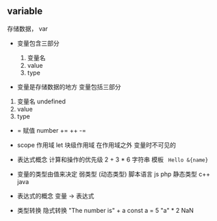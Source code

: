 ## variable
存储数据， var

- 变量包含三部分
  1. 变量名
  2. value
  3. type


 -  变量是存储数据的地方
  变量包括三部分
  1. 变量名 undefined
  2. value
  3. type

  - = 赋值
    number += ++ -=

  - scope 作用域 let  块级作用域
  在作用域之外 变量时不可见的

  - 表达式概念
    计算和操作的优先级 2 + 3 * 6
    字符串 模板 ` Hello &{name}`

  - 变量的类型由值来决定
    弱类型 (动态类型) 脚本语言 js php
    静态类型 c++ java

  - 表达式的概念
    变量 -> 表达式

  - 类型转换
    隐式转换 "The number is" + a
    const a = 5
    "a" * 2 NaN